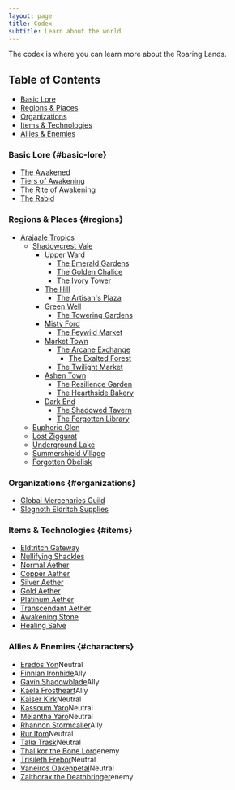 ```yaml
---
layout: page
title: Codex
subtitle: Learn about the world
---
```


The codex is where you can learn more about the Roaring Lands.

## Table of Contents
- [Basic Lore](#basic-lore)
- [Regions & Places](#regions)
- [Organizations](#organizations)
- [Items & Technologies](#items)
- [Allies & Enemies](#characters)

### Basic Lore {#basic-lore}
- [The Awakened](/codex/the-awakened)
- [Tiers of Awakening](/codex/tiers-of-awakening)
- [The Rite of Awakening](/codex/the-rite-of-awakening)
- [The Rabid](/codex/the-rabid)

### Regions & Places {#regions}
- <span class="redacted" markdown="1">[Arajaale Tropics](/codex/regions/arajaale-tropics)</span>
    - <span class="redacted" markdown="1">[Shadowcrest Vale](/codex/regions/shadowcrest-vale)</span>
        - <span class="redacted" markdown="1">[Upper Ward](/codex/regions/upper-ward)</span>
            - <span class="redacted" markdown="1">[The Emerald Gardens](/codex/regions/the-emerald-gardens)</span>
            - <span class="redacted" markdown="1">[The Golden Chalice](/codex/regions/the-golden-chalice)</span>
            - <span class="redacted" markdown="1">[The Ivory Tower](/codex/regions/the-ivory-tower)</span>
        - <span class="redacted" markdown="1">[The Hill](/codex/regions/the-hill)</span>
            - <span class="redacted" markdown="1">[The Artisan's Plaza](/codex/regions/the-artisans-plaza)</span>
        - <span class="redacted" markdown="1">[Green Well](/codex/regions/green-well)</span>
            - <span class="redacted" markdown="1">[The Towering Gardens](/codex/regions/the-towering-gardens)</span>
        - <span class="redacted" markdown="1">[Misty Ford](/codex/regions/misty-ford)</span>
            - <span class="redacted" markdown="1">[The Feywild Market](/codex/regions/the-feywild-market)</span>
        - <span class="redacted" markdown="1">[Market Town](/codex/regions/market-town)</span>
            - <span class="redacted" markdown="1">[The Arcane Exchange](/codex/regions/the-arcane-exchange)</span>
                - <span class="redacted" markdown="1">[The Exalted Forest](/codex/regions/the-exalted-forest)</span>
            - <span class="redacted" markdown="1">[The Twilight Market](/codex/regions/the-twilight-market)</span>
        - <span class="redacted" markdown="1">[Ashen Town](/codex/regions/ashen-town)</span>
            - <span class="redacted" markdown="1">[The Resilience Garden](/codex/regions/the-resilience-garden)</span>
            - <span class="redacted" markdown="1">[The Hearthside Bakery](/codex/regions/the-hearthside-bakery)</span>
        - <span class="redacted" markdown="1">[Dark End](/codex/regions/dark-end)</span>
            - <span class="redacted" markdown="1">[The Shadowed Tavern](/codex/regions/the-shadowed-tavern)</span>
            - <span class="redacted" markdown="1">[The Forgotten Library](/codex/regions/the-forgotten-library)</span>
    - <span class="redacted" markdown="1">[Euphoric Glen](/codex/regions/euphoric-glen)</span>
    - <span class="redacted" markdown="1">[Lost Ziggurat](/codex/regions/lost-ziggurat)</span>
    - <span class="redacted" markdown="1">[Underground Lake](/codex/regions/underground-lake)</span>
    - <span class="redacted" markdown="1">[Summershield Village](/codex/regions/summershield-village)</span>
    - <span class="redacted" markdown="1">[Forgotten Obelisk](/codex/regions/forgotten-obelisk)</span>

### Organizations {#organizations}
- <span class="redacted" markdown="1">[Global Mercenaries Guild](/codex/global-mercenaries-guild)</span>
- <span class="redacted" markdown="1">[Slognoth Eldritch Supplies](/codex/slognoth-eldritch-supplies)</span>

### Items & Technologies {#items}
- <span class="redacted" markdown="1">[Eldtritch Gateway](/codex/items/eldritch-gateway)</span>
- <span class="redacted" markdown="1">[Nullifying Shackles](/codex/items/nullifying-shackles)</span>
- <span class="redacted" markdown="1">[Normal Aether](/codex/items/aether-normal)</span>
- <span class="redacted" markdown="1">[Copper Aether](/codex/items/aether-copper)</span>
- <span class="redacted" markdown="1">[Silver Aether](/codex/items/aether-silver)</span>
- <span class="redacted" markdown="1">[Gold Aether](/codex/items/aether-gold)</span>
- <span class="redacted" markdown="1">[Platinum Aether](/codex/items/aether-platinum)</span>
- <span class="redacted" markdown="1">[Transcendant Aether](/codex/items/aether-transcendant)</span>
- <span class="redacted" markdown="1">[Awakening Stone](/codex/items/awakening-stone)</span>
- <span class="redacted" markdown="1">[Healing Salve](/codex/items/healing-salve)</span>

### Allies & Enemies {#characters}
- <span class="redacted" markdown="1">[Eredos Yon](/codex/characters/eredos-yon)</span><span class="status-pill pill-neutral">Neutral</span>
- <span class="redacted" markdown="1">[Finnian Ironhide](/codex/characters/finnian-ironhide)</span><span class="status-pill pill-ally">Ally</span>
- <span class="redacted" markdown="1">[Gavin Shadowblade](/codex/characters/gavin-shadowblade)</span><span class="status-pill pill-ally">Ally</span>
- <span class="redacted" markdown="1">[Kaela Frostheart](/codex/characters/kaela-frostheard)</span><span class="status-pill pill-ally">Ally</span>
- <span class="redacted" markdown="1">[Kaiser Kirk](/codex/characters/kaiser-kirk.md)</span><span class="status-pill pill-neutral">Neutral</span>
- <span class="redacted" markdown="1">[Kassoum Yaro](/codex/characters/kassoum-yaro)</span><span class="status-pill pill-neutral">Neutral</span>
- <span class="redacted" markdown="1">[Melantha Yaro](/codex/characters/melantha-yaro)</span><span class="status-pill pill-neutral">Neutral</span>
- <span class="redacted" markdown="1">[Rhannon Stormcaller](/codex/characters/rhannon-stormcaller)</span><span class="status-pill pill-ally">Ally</span>
- <span class="redacted" markdown="1">[Rur Ifom](/codex/characters/rur-ifom)</span><span class="status-pill pill-neutral">Neutral</span>
- <span class="redacted" markdown="1">[Talia Trask](/codex/characters/talia-trask)</span><span class="status-pill pill-neutral">Neutral</span>
- <span class="redacted" markdown="1">[Thal'kor the Bone Lord](/codex/characters/thalkor-the-bone-lord)</span><span class="status-pill pill-enemy">enemy</span>
- <span class="redacted" markdown="1">[Trisileth Erebor](/codex/characters/trisileth-erebor)</span><span class="status-pill pill-neutral">Neutral</span>
- <span class="redacted" markdown="1">[Vaneiros Oakenpetal](/codex/characters/vaneiros-oakenpetal)</span><span class="status-pill pill-neutral">Neutral</span>
- <span class="redacted" markdown="1">[Zalthorax the Deathbringer](/codex/characters/zalthorax-the-deathbringer)</span><span class="status-pill pill-enemy">enemy</span>
